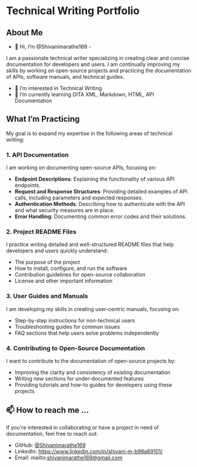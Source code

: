 # Technical Writing Portfolio

## About Me

- 👋 Hi, I’m @Shivanimarathe169 - 

I am a passionate technical writer specializing in creating clear and concise documentation for developers and users.
I am continually improving my skills by working on open-source projects and practicing the documentation of APIs, software manuals, and technical guides.

- 👀 I’m interested in Technical Writing
- 🌱 I’m currently learning DITA XML, Markdown, HTML, API Documentation

## What I’m Practicing
My goal is to expand my expertise in the following areas of technical writing:

### 1. API Documentation
I am working on documenting open-source APIs, focusing on:
- **Endpoint Descriptions**: Explaining the functionality of various API endpoints.
- **Request and Response Structures**: Providing detailed examples of API calls, including parameters and expected responses.
- **Authentication Methods**: Describing how to authenticate with the API and what security measures are in place.
- **Error Handling**: Documenting common error codes and their solutions.

### 2. Project README Files
I practice writing detailed and well-structured README files that help developers and users quickly understand:
- The purpose of the project
- How to install, configure, and run the software
- Contribution guidelines for open-source collaboration
- License and other important information

### 3. User Guides and Manuals
I am developing my skills in creating user-centric manuals, focusing on:
- Step-by-step instructions for non-technical users
- Troubleshooting guides for common issues
- FAQ sections that help users solve problems independently

### 4. Contributing to Open-Source Documentation
I want to contribute to the documentation of open-source projects by:
- Improving the clarity and consistency of existing documentation
- Writing new sections for under-documented features
- Providing tutorials and how-to guides for developers using these projects

## 📫 How to reach me ...
If you're interested in collaborating or have a project in need of documentation, feel free to reach out:
- GitHub: [@Shivanimarathe169](https://github.com/@Shivanimarathe169)
- LinkedIn: https://www.linkedin.com/in/shivani-m-b96a69101/
- Email: mailto:shivanimarathe169@gmail.com
